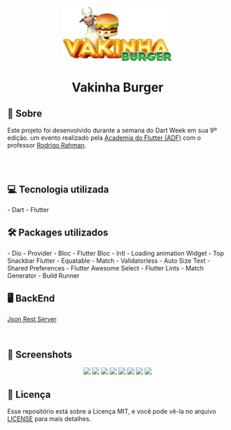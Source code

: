 <p align="center">
    <img src='vakinha_burguer/assets/images/logo.png' alt='Vakinha Burger' width='250'/>
</p>

<h1 align="center">Vakinha Burger</h1>

<h2>📖 Sobre</h2>
<p>
    Este projeto foi desenvolvido durante a semana do Dart Week em sua 9º edição. um evento realizado pela <a href="http://academiadoflutter.com.br/">Academia do Flutter (ADF)</a> com o professor <a href="https://github.com/rodrigorahman">Rodrigo Rahman</a>.<br><br>
</p>

</br>

<h2>💻 Tecnologia utilizada</h2>
 - Dart
 - Flutter

</br> 

<h2>🛠️ Packages utilizados</h2>
- Dio
- Provider
- Bloc
- Flutter Bloc
- Intl
- Loading animation Widget
- Top Snackbar Flutter
- Equatable
- Match
- Validatorless
- Auto Size Text
- Shared Preferences
- Flutter Awesome Select
- Flutter Lints
- Match Generator
- Build Runner

</br>

<h2>🖥 BackEnd</h2>
<a href="https://pub.dev/packages/json_rest_server">Json Rest Server</a></p>

</br>

<h2>📱 Screenshots</h2>

<p align="center">
    <img src='assets/screenshots/Screenshot_1675730073.png' width='280'>
    <img src='assets/screenshots/Screenshot_1675730084.png' width='280'>
    <img src='assets/screenshots/Screenshot_1675730097.png' width='280'>
    <img src='assets/screenshots/Screenshot_1675730109.png' width='280'>
    <img src='assets/screenshots/Screenshot_1675730113.png' width='280'>
    <img src='assets/screenshots/Screenshot_1675730117.png' width='280'>
    <img src='assets/screenshots/Screenshot_1675730169.png' width='280'>
    <img src='assets/screenshots/Screenshot_1675730172.png' width='280'>
</p>

<h2>📝 Licença</h2>

<p>
   Esse repositório está sobre a Licença MIT, e você pode vê-la no arquivo <a href="https://github.com/cassianolucas/dart_week/blob/main/LICENSE">LICENSE</a> para mais detalhes.
</p>

